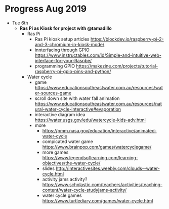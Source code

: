 # Progress Aug 2019

* Tue 6th
  * **Ras Pi as Kiosk for project with @tamadillo**
    - Ras Pi
      - Ras Pi kiosk setup articles https://blockdev.io/raspberry-pi-2-and-3-chromium-in-kiosk-mode/
      - innterfacing through GPIO https://www.instructables.com/id/Simple-and-intuitive-web-interface-for-your-Raspbe/
      - programming GPIO https://makezine.com/projects/tutorial-raspberry-pi-gpio-pins-and-python/
    - Water cycle
      - game https://www.educationsoutheastwater.com.au/resources/water-sources-game
      - scroll down site with water fall animation https://www.educationsoutheastwater.com.au/resources/natural-water-cycle-interactive#evaporation
      - interactive diagram idea https://water.usgs.gov/edu/watercycle-kids-adv.html
      - more
        - https://pmm.nasa.gov/education/interactive/animated-water-cycle
        - compicated water game https://www.brainpop.com/games/watercyclegame/
        - more games https://www.legendsoflearning.com/learning-objectives/the-water-cycle/
        - slides http://interactivesites.weebly.com/clouds--water-cycle.html
        - activity jams activity? https://www.scholastic.com/teachers/activities/teaching-content/water-cycle-studyjams-activity/
        - water cycle games https://www.turtlediary.com/games/water-cycle.html

